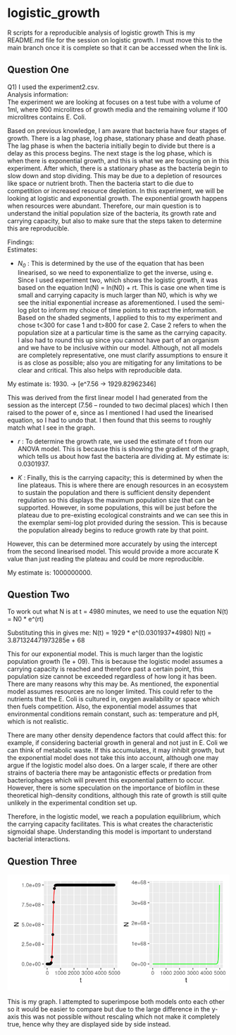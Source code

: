 # logistic_growth
R scripts for a reproducible analysis of logistic growth
This is my README.md file for the session on logistic growth. I must move this to the main branch once it is complete so that it can be accessed when the link is.

## Question One
<div> Q1) I used the experiment2.csv. </div>

<div> Analysis information: </div>
The experiment we are looking at focuses on a test tube with a volume of 1ml, where 900 microlitres of growth media and the remaining volume if 100 microlitres contains E. Coli. 

Based on previous knowledge, I am aware that bacteria have four stages of growth. There is a lag phase, log phase, stationary phase and death phase. The lag phase is when the bacteria initially begin to divide but there is a delay as this process begins. The next stage is the log phase, which is when there is exponential growth, and this is what we are focusing on in this experiment. After which, there is a stationary phase as the bacteria begin to slow down and stop dividing. This may be due to a depletion of resources like space or nutrient broth. Then the bacteria start to die due to competition or increased resource depletion.  In this experiment, we will be looking at logistic and exponential growth. The exponential growth happens when resources were abundant.
Therefore, our main question is to understand the initial population size of the bacteria, its growth rate and carrying capacity, but also to make sure that the steps taken to determine this are reproducible.

<div> Findings: </div>
<div> Estimates: </div>

- <i>N<sub>0</sub></i> : This is determined by the use of the equation that has been linearised, so we need to exponentialize to get the inverse, using e. Since I used experiment two, which shows the logistic growth, it was based on the equation ln(N) = ln(N0) + rt. This is case one when time is small and carrying capacity is much larger than N0, which is why we see the initial exponential increase as aforementioned.
I used the semi-log plot to inform my choice of time points to extract the information. Based on the shaded segments, I applied to this to my experiment and chose t<300 for case 1 and t>800 for case 2. Case 2 refers to when the population size at a particular time is the same as the carrying capacity.
I also had to round this up since you cannot have part of an organism and we have to be inclusive within our model. Although, not all models are completely representative, one must clarify assumptions to ensure it is as close as possible; also you are mitigating for any limitations to be clear and critical. This also helps with reproducible data.

My estimate is: 1930. -> [e^7.56 -> 1929.82962346]

This was derived from the first linear model I had generated from the session as the intercept (7.56 – rounded to two decimal places) which I then raised to the power of e, since as I mentioned I had used the linearised equation, so I had to undo that. I then found that this seems to roughly match what I see in the graph.

- <i>r</i> : To determine the growth rate, we used the estimate of t from our ANOVA model. This is because this is showing the gradient of the graph, which tells us about how fast the bacteria are dividing at.
My estimate is: 0.0301937.

- <i>K</i> : Finally, this is the carrying capacity; this is determined by when the line plateaus. This is where there are enough resources in an ecosystem to sustain the population and there is sufficient density dependent regulation so this displays the maximum population size that can be supported. However, in some populations, this will be just before the plateau due to pre-existing ecological constraints and we can see this in the exemplar semi-log plot provided during the session. This is because the population already begins to reduce growth rate by that point.

However, this can be determined more accurately by using the intercept from the second linearised model. This would provide a more accurate K value than just reading the plateau and could be more reproducible.

My estimate is: 1000000000.
 
## Question Two

To work out what N is at t = 4980 minutes, we need to use the equation N(t) = N0 * e^(rt)

Substituting this in gives me:
N(t) = 1929 * e^(0.0301937*4980) 
N(t) = 3.871324471973285e + 68

This for our exponential model. This is much larger than the logistic population growth (1e + 09). This is because the logistic model assumes a carrying capacity is reached and therefore past a certain point, this population size cannot be exceeded regardless of how long it has been.
There are many reasons why this may be. As mentioned, the exponential model assumes resources are no longer limited. This could refer to the nutrients that the E. Coli is cultured in, oxygen availability or space which then fuels competition. Also, the exponential model assumes that environmental conditions remain constant, such as: temperature and pH, which is not realistic.

There are many other density dependence factors that could affect this: for example, if considering bacterial growth in general and not just in E. Coli we can think of metabolic waste. If this accumulates, it may inhibit growth, but the exponential model does not take this into account, although one may argue if the logistic model also does. On a larger scale, if there are other strains of bacteria there may be antagonistic effects or predation from bacteriophages which will prevent this exponential pattern to occur. However, there is some speculation on the importance of biofilm in these theoretical high-density conditions, although this rate of growth is still quite unlikely in the experimental condition set up.

Therefore, in the logistic model, we reach a population equilibrium, which the carrying capacity facilitates. This is what creates the characteristic sigmoidal shape. Understanding this model is important to understand bacterial interactions.

## Question Three
![CAPTION](https://github.com/1065094/logistic_growth/blob/2b70b763cddd1b9ed0dc76217887689a061b02fb/exponloggraph.png)
<div>This is my graph.
I attempted to superimpose both models onto each other so it would be easier to compare but due to the large difference in the y-axis this was not possible without rescaling which not make it completely true, hence why they are displayed side by side instead.</div>
